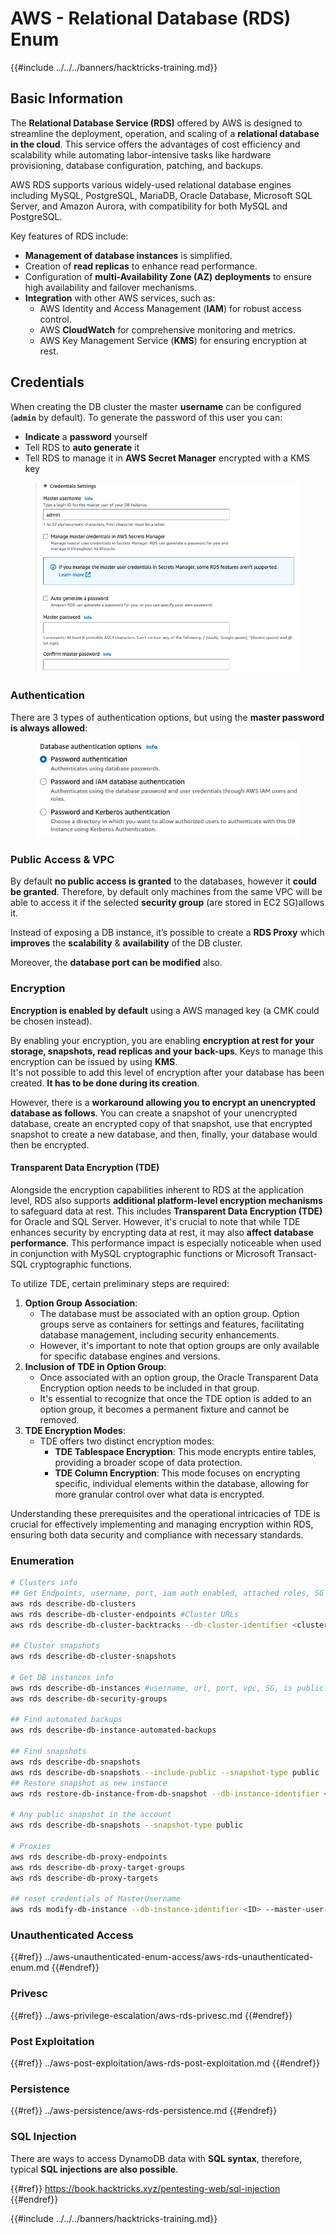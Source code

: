 # AWS - Relational Database (RDS) Enum

{{#include ../../../banners/hacktricks-training.md}}

## Basic Information

The **Relational Database Service (RDS)** offered by AWS is designed to streamline the deployment, operation, and scaling of a **relational database in the cloud**. This service offers the advantages of cost efficiency and scalability while automating labor-intensive tasks like hardware provisioning, database configuration, patching, and backups.

AWS RDS supports various widely-used relational database engines including MySQL, PostgreSQL, MariaDB, Oracle Database, Microsoft SQL Server, and Amazon Aurora, with compatibility for both MySQL and PostgreSQL.

Key features of RDS include:

- **Management of database instances** is simplified.
- Creation of **read replicas** to enhance read performance.
- Configuration of **multi-Availability Zone (AZ) deployments** to ensure high availability and failover mechanisms.
- **Integration** with other AWS services, such as:
  - AWS Identity and Access Management (**IAM**) for robust access control.
  - AWS **CloudWatch** for comprehensive monitoring and metrics.
  - AWS Key Management Service (**KMS**) for ensuring encryption at rest.

## Credentials

When creating the DB cluster the master **username** can be configured (**`admin`** by default). To generate the password of this user you can:

- **Indicate** a **password** yourself
- Tell RDS to **auto generate** it
- Tell RDS to manage it in **AWS Secret Manager** encrypted with a KMS key

<figure><img src="../../../images/image (144).png" alt=""><figcaption></figcaption></figure>

### Authentication

There are 3 types of authentication options, but using the **master password is always allowed**:

<figure><img src="../../../images/image (227).png" alt=""><figcaption></figcaption></figure>

### Public Access & VPC

By default **no public access is granted** to the databases, however it **could be granted**. Therefore, by default only machines from the same VPC will be able to access it if the selected **security group** (are stored in EC2 SG)allows it.

Instead of exposing a DB instance, it’s possible to create a **RDS Proxy** which **improves** the **scalability** & **availability** of the DB cluster.

Moreover, the **database port can be modified** also.

### Encryption

**Encryption is enabled by default** using a AWS managed key (a CMK could be chosen instead).

By enabling your encryption, you are enabling **encryption at rest for your storage, snapshots, read replicas and your back-ups**. Keys to manage this encryption can be issued by using **KMS**.\
It's not possible to add this level of encryption after your database has been created. **It has to be done during its creation**.

However, there is a **workaround allowing you to encrypt an unencrypted database as follows**. You can create a snapshot of your unencrypted database, create an encrypted copy of that snapshot, use that encrypted snapshot to create a new database, and then, finally, your database would then be encrypted.

#### Transparent Data Encryption (TDE)

Alongside the encryption capabilities inherent to RDS at the application level, RDS also supports **additional platform-level encryption mechanisms** to safeguard data at rest. This includes **Transparent Data Encryption (TDE)** for Oracle and SQL Server. However, it's crucial to note that while TDE enhances security by encrypting data at rest, it may also **affect database performance**. This performance impact is especially noticeable when used in conjunction with MySQL cryptographic functions or Microsoft Transact-SQL cryptographic functions.

To utilize TDE, certain preliminary steps are required:

1. **Option Group Association**:
   - The database must be associated with an option group. Option groups serve as containers for settings and features, facilitating database management, including security enhancements.
   - However, it's important to note that option groups are only available for specific database engines and versions.
2. **Inclusion of TDE in Option Group**:
   - Once associated with an option group, the Oracle Transparent Data Encryption option needs to be included in that group.
   - It's essential to recognize that once the TDE option is added to an option group, it becomes a permanent fixture and cannot be removed.
3. **TDE Encryption Modes**:
   - TDE offers two distinct encryption modes:
     - **TDE Tablespace Encryption**: This mode encrypts entire tables, providing a broader scope of data protection.
     - **TDE Column Encryption**: This mode focuses on encrypting specific, individual elements within the database, allowing for more granular control over what data is encrypted.

Understanding these prerequisites and the operational intricacies of TDE is crucial for effectively implementing and managing encryption within RDS, ensuring both data security and compliance with necessary standards.

### Enumeration

```bash
# Clusters info
## Get Endpoints, username, port, iam auth enabled, attached roles, SG
aws rds describe-db-clusters
aws rds describe-db-cluster-endpoints #Cluster URLs
aws rds describe-db-cluster-backtracks --db-cluster-identifier <cluster-name>

## Cluster snapshots
aws rds describe-db-cluster-snapshots

# Get DB instances info
aws rds describe-db-instances #username, url, port, vpc, SG, is public?
aws rds describe-db-security-groups

## Find automated backups
aws rds describe-db-instance-automated-backups

## Find snapshots
aws rds describe-db-snapshots
aws rds describe-db-snapshots --include-public --snapshot-type public
## Restore snapshot as new instance
aws rds restore-db-instance-from-db-snapshot --db-instance-identifier <ID> --db-snapshot-identifier <ID> --availability-zone us-west-2a

# Any public snapshot in the account
aws rds describe-db-snapshots --snapshot-type public

# Proxies
aws rds describe-db-proxy-endpoints
aws rds describe-db-proxy-target-groups
aws rds describe-db-proxy-targets

## reset credentials of MasterUsername
aws rds modify-db-instance --db-instance-identifier <ID> --master-user-password <NewPassword> --apply-immediately
```

### Unauthenticated Access

{{#ref}}
../aws-unauthenticated-enum-access/aws-rds-unauthenticated-enum.md
{{#endref}}

### Privesc

{{#ref}}
../aws-privilege-escalation/aws-rds-privesc.md
{{#endref}}

### Post Exploitation

{{#ref}}
../aws-post-exploitation/aws-rds-post-exploitation.md
{{#endref}}

### Persistence

{{#ref}}
../aws-persistence/aws-rds-persistence.md
{{#endref}}

### SQL Injection

There are ways to access DynamoDB data with **SQL syntax**, therefore, typical **SQL injections are also possible**.

{{#ref}}
https://book.hacktricks.xyz/pentesting-web/sql-injection
{{#endref}}

{{#include ../../../banners/hacktricks-training.md}}




